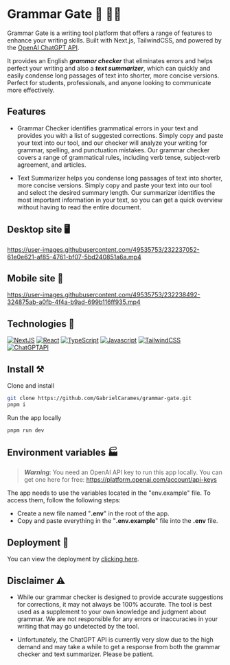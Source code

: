 # Grammar Gate  📑  ✍🏻

Grammar Gate is a writing tool platform that offers a range of features to enhance your writing skills. Built with Next.js, TailwindCSS, and powered by the [OpenAI ChatGPT API](https://platform.openai.com/docs/guides/chat).

It provides an English ***grammar checker*** that eliminates errors and helps perfect your writing and also a ***text summarizer***, which can quickly and easily condense long passages of text into shorter, more concise versions. 
Perfect for students, professionals, and anyone looking to communicate more effectively. 

## Features

- Grammar Checker
identifies grammatical errors in your text and provides you with a list of suggested corrections. Simply copy and paste your text into our tool, and our checker will analyze your writing for grammar, spelling, and punctuation mistakes. Our grammar checker covers a range of grammatical rules, including verb tense, subject-verb agreement, and articles.

- Text Summarizer
 helps you condense long passages of text into shorter, more concise versions. Simply copy and paste your text into our tool and select the desired summary length. Our summarizer identifies the most important information in your text, so you can get a quick overview without having to read the entire document.

## Desktop site 🖥️

https://user-images.githubusercontent.com/49535753/232237052-61e0e621-af85-4761-bf07-5bd240851a6a.mp4

## Mobile site 📱

https://user-images.githubusercontent.com/49535753/232238492-324875ab-a0fb-4f4a-b9ad-699b116ff935.mp4

## Technologies 💫
[![NextJS](https://img.shields.io/badge/-Next.JS-black?style=for-the-badge&logo=Next.js)](https://nextjs.org/)
[![React](https://img.shields.io/badge/-React.js-blue?style=for-the-badge&logo=React)](https://es.reactjs.org/)
[![TypeScript](https://img.shields.io/badge/-TypeScript-white?style=for-the-badge&logo=Typescript)](https://www.typescriptlang.org/)
[![Javascript](https://img.shields.io/badge/-Javascript-323330?style=for-the-badge&logo=Javascript&logoColor=F7DF1E)](https://developer.mozilla.org/es/docs/Web/JavaScript)
[![TailwindCSS](https://img.shields.io/badge/-TailwindCSS-38BDF8?style=for-the-badge&logo=tailwind-css&logoColor=white)](https://tailwindui.com/)
[![ChatGPTAPI](https://img.shields.io/badge/-ChatGPT-74ab9c?style=for-the-badge&logo=openai)](https://graphql.org/)

## Install ⚒
Clone and install
```bash
git clone https://github.com/GabrielCarames/grammar-gate.git
pnpm i
```
Run the app locally
```bash
pnpm run dev
```

## Environment variables 🏭
> ***Warning***: You need an OpenAI API key to run this app locally. You can get one here for free: https://platform.openai.com/account/api-keys 

The app needs to use the variables located in the "env.example" file. To access them, follow the following steps:
 - Create a new file named "**.env**" in the root of the app.
 - Copy and paste everything in the "**.env.example**" file into the **.env** file. 

## Deployment 🚀
You can view the deployment by [clicking here](https://grammar-gate-gabrielcarames.vercel.app/).

## Disclaimer ⚠️

- While our grammar checker is designed to provide accurate suggestions for corrections, it may not always be 100% accurate. The tool is best used as a supplement to your own knowledge and judgment about grammar. We are not responsible for any errors or inaccuracies in your writing that may go undetected by the tool.

- Unfortunately, the ChatGPT API is currently very slow due to the high demand and may take a while to get a response from both the grammar checker and text summarizer. Please be patient.
